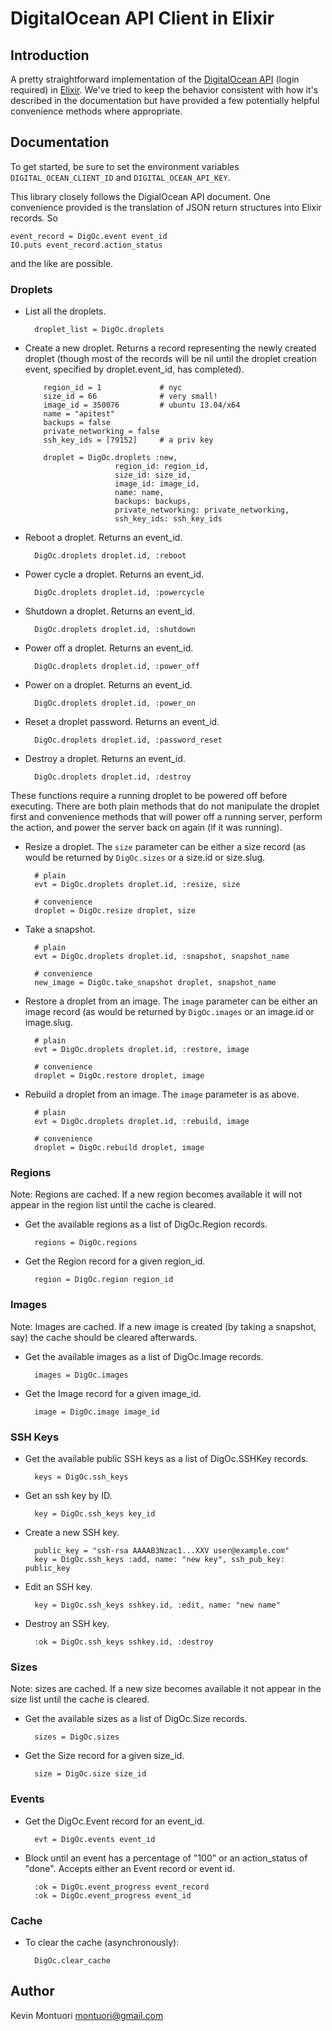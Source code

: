 # DigitalOcean API Client in Elixir

## Introduction

A pretty straightforward implementation of the
[DigitalOcean API](https://cloud.digitalocean.com/api_access) (login
required) in [Elixir](http://elixir-lang.org).  We've tried to keep
the behavior consistent with how it's described in the documentation
but have provided a few potentially helpful convenience methods where
appropriate.


## Documentation

To get started, be sure to set the environment variables
`DIGITAL_OCEAN_CLIENT_ID` and `DIGITAL_OCEAN_API_KEY`.  

This library closely follows the DigialOcean API document.  One
convenience provided is the translation of JSON return structures into
Elixir records.  So

    event_record = DigOc.event event_id
    IO.puts event_record.action_status

and the like are possible.

### Droplets


* List all the droplets.

        droplet_list = DigOc.droplets


* Create a new droplet.  Returns a record representing the newly
  created droplet (though most of the records will be nil until the
  droplet creation event, specified by droplet.event_id, has
  completed).

          region_id = 1             # nyc
          size_id = 66              # very small!
          image_id = 350076         # ubuntu 13.04/x64
          name = "apitest"
          backups = false
          private_networking = false
          ssh_key_ids = [79152]     # a priv key
      
          droplet = DigOc.droplets :new, 
                          region_id: region_id,
                          size_id: size_id,
                          image_id: image_id,
                          name: name,
                          backups: backups,
                          private_networking: private_networking,
                          ssh_key_ids: ssh_key_ids

* Reboot a droplet.  Returns an event_id.

        DigOc.droplets droplet.id, :reboot

* Power cycle a droplet.  Returns an event_id.

        DigOc.droplets droplet.id, :powercycle

* Shutdown a droplet.  Returns an event_id.

        DigOc.droplets droplet.id, :shutdown

* Power off a droplet.  Returns an event_id.

        DigOc.droplets droplet.id, :power_off

* Power on a droplet.  Returns an event_id.

        DigOc.droplets droplet.id, :power_on

* Reset a droplet password.  Returns an event_id.

        DigOc.droplets droplet.id, :password_reset

* Destroy a droplet.  Returns an event_id.

        DigOc.droplets droplet.id, :destroy


These functions require a running droplet to be powered off before
executing.  There are both plain methods that do not manipulate the
droplet first and convenience methods that will power off a running
server, perform the action, and power the server back on again (if it
was running).

* Resize a droplet.  The `size` parameter can be either a size record
  (as would be returned by `DigOc.sizes` or a size.id or size.slug.

        # plain
        evt = DigOc.droplets droplet.id, :resize, size

        # convenience
        droplet = DigOc.resize droplet, size


* Take a snapshot.

        # plain
        evt = DigOc.droplets droplet.id, :snapshot, snapshot_name

        # convenience
        new_image = DigOc.take_snapshot droplet, snapshot_name

* Restore a droplet from an image.  The `image` parameter can be
  either an image record (as would be returned by `DigOc.images` or an
  image.id or image.slug.

        # plain
        evt = DigOc.droplets droplet.id, :restore, image

        # convenience
        droplet = DigOc.restore droplet, image

* Rebuild a droplet from an image.  The `image` parameter is as above.

        # plain
        evt = DigOc.droplets droplet.id, :rebuild, image

        # convenience
        droplet = DigOc.rebuild droplet, image


    
### Regions

Note: Regions are cached.  If a new region becomes available it will
not appear in the region list until the cache is cleared.

* Get the available regions as a list of DigOc.Region records.

        regions = DigOc.regions

* Get the Region record for a given region_id.

        region = DigOc.region region_id


### Images

Note: Images are cached.  If a new image is created (by taking a
snapshot, say) the cache should be cleared afterwards.

* Get the available images as a list of DigOc.Image records.

        images = DigOc.images

* Get the Image record for a given image_id.

        image = DigOc.image image_id


### SSH Keys

* Get the available public SSH keys as a list of DigOc.SSHKey records.

        keys = DigOc.ssh_keys

* Get an ssh key by ID.

        key = DigOc.ssh_keys key_id

* Create a new SSH key.

        public_key = "ssh-rsa AAAAB3Nzac1...XXV user@example.com"
        key = DigOc.ssh_keys :add, name: "new key", ssh_pub_key: public_key

* Edit an SSH key.

        key = DigOc.ssh_keys sshkey.id, :edit, name: "new name"

* Destroy an SSH key.

        :ok = DigOc.ssh_keys sshkey.id, :destroy


### Sizes

Note: sizes are cached.  If a new size becomes available it not appear
in the size list until the cache is cleared.

* Get the available sizes as a list of DigOc.Size records.

        sizes = DigOc.sizes

* Get the Size record for a given size_id.

        size = DigOc.size size_id

### Events

* Get the DigOc.Event record for an event_id.

        evt = DigOc.events event_id

* Block until an event has a percentage of "100" or an action_status
  of "done".  Accepts either an Event record or event id.

        :ok = DigOc.event_progress event_record
        :ok = DigOc.event_progress event_id


### Cache

* To clear the cache (asynchronously):

        DigOc.clear_cache


## Author

Kevin Montuori <montuori@gmail.com>
  
